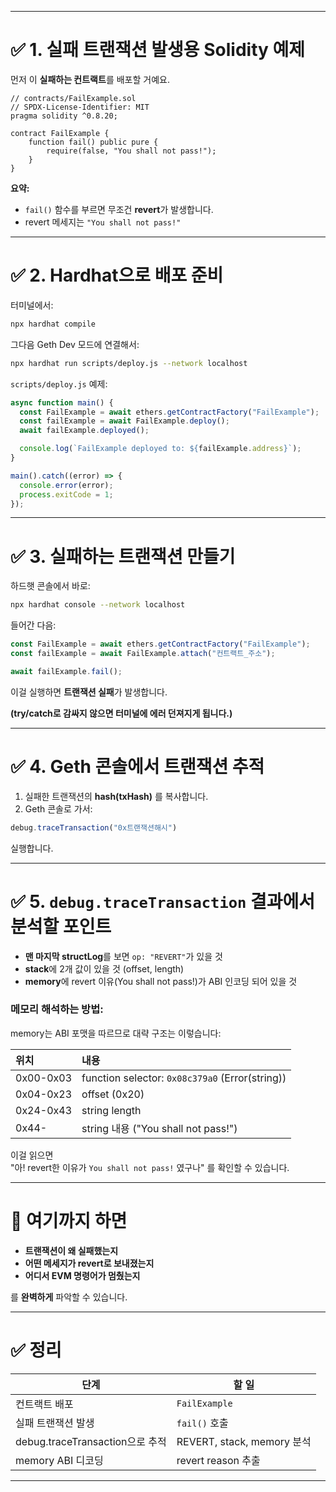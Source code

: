 
---

# ✅ 1. 실패 트랜잭션 발생용 Solidity 예제

먼저 이 **실패하는 컨트랙트**를 배포할 거예요.

```solidity
// contracts/FailExample.sol
// SPDX-License-Identifier: MIT
pragma solidity ^0.8.20;

contract FailExample {
    function fail() public pure {
        require(false, "You shall not pass!");
    }
}
```

**요약:**
- `fail()` 함수를 부르면 무조건 **revert**가 발생합니다.
- revert 메세지는 `"You shall not pass!"`

---

# ✅ 2. Hardhat으로 배포 준비

터미널에서:

```bash
npx hardhat compile
```

그다음 Geth Dev 모드에 연결해서:

```bash
npx hardhat run scripts/deploy.js --network localhost
```

`scripts/deploy.js` 예제:

```javascript
async function main() {
  const FailExample = await ethers.getContractFactory("FailExample");
  const failExample = await FailExample.deploy();
  await failExample.deployed();

  console.log(`FailExample deployed to: ${failExample.address}`);
}

main().catch((error) => {
  console.error(error);
  process.exitCode = 1;
});
```

---

# ✅ 3. 실패하는 트랜잭션 만들기

하드햇 콘솔에서 바로:

```bash
npx hardhat console --network localhost
```

들어간 다음:

```javascript
const FailExample = await ethers.getContractFactory("FailExample");
const failExample = await FailExample.attach("컨트랙트_주소");

await failExample.fail();
```

이걸 실행하면 **트랜잭션 실패**가 발생합니다.

**(try/catch로 감싸지 않으면 터미널에 에러 던져지게 됩니다.)**

---

# ✅ 4. Geth 콘솔에서 트랜잭션 추적

1. 실패한 트랜잭션의 **hash(txHash)** 를 복사합니다.
2. Geth 콘솔로 가서:

```javascript
debug.traceTransaction("0x트랜잭션해시")
```

실행합니다.

---

# ✅ 5. `debug.traceTransaction` 결과에서 분석할 포인트

- **맨 마지막 structLog**를 보면 `op: "REVERT"`가 있을 것
- **stack**에 2개 값이 있을 것 (offset, length)
- **memory**에 revert 이유(You shall not pass!)가 ABI 인코딩 되어 있을 것

### 메모리 해석하는 방법:

memory는 ABI 포맷을 따르므로 대략 구조는 이렇습니다:

| 위치 | 내용 |
|:---|:---|
| 0x00-0x03 | function selector: `0x08c379a0` (Error(string)) |
| 0x04-0x23 | offset (0x20) |
| 0x24-0x43 | string length |
| 0x44-    | string 내용 ("You shall not pass!")

이걸 읽으면  
"아! revert한 이유가 `You shall not pass!` 였구나" 를 확인할 수 있습니다.

---

# 🚀 여기까지 하면

- **트랜잭션이 왜 실패했는지**
- **어떤 메세지가 revert로 보내졌는지**
- **어디서 EVM 명령어가 멈췄는지**

를 **완벽하게** 파악할 수 있습니다.

---

# ✅ 정리

| 단계 | 할 일 |
|---|---|
| 컨트랙트 배포 | `FailExample` |
| 실패 트랜잭션 발생 | `fail()` 호출 |
| debug.traceTransaction으로 추적 | REVERT, stack, memory 분석 |
| memory ABI 디코딩 | revert reason 추출 |

---
